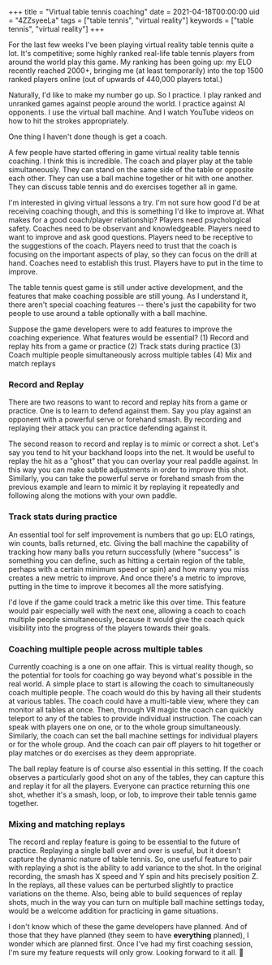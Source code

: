 +++
title = "Virtual table tennis coaching"
date = 2021-04-18T00:00:00
uid = "4ZZsyeeLa"
tags = ["table tennis", "virtual reality"]
keywords = ["table tennis", "virtual reality"]
+++

For the last few weeks I've been playing virtual reality table tennis quite a lot. It's competitive; some highly ranked real-life table tennis players from around the world play this game. My ranking has been going up: my ELO recently reached 2000+, bringing me (at least temporarily) into the top 1500 ranked players online (out of upwards of 440,000 players total.)

Naturally, I'd like to make my number go up. So I practice. I play ranked and unranked games against people around the world. I practice against AI opponents. I use the virtual  ball machine. And I watch YouTube videos on how to hit the strokes appropriately.

One thing I haven't done though is get a coach.

A few people have started offering in game virtual reality table tennis coaching. I think this is incredible. The coach and player play at the table simultaneously. They can stand on the same side of the table or opposite each other. They can use a ball machine together or hit with one another. They can discuss table tennis and do exercises together all in game.

I'm interested in giving virtual lessons a try. I'm not sure how good I'd be at receiving coaching though, and this is something I'd like to improve at. What makes for a good coach/player relationship? Players need psychological safety. Coaches need to be observant and knowledgeable. Players need to want to improve and ask good questions. Players need to be receptive to the suggestions of the coach. Players need to trust that the coach is focusing on the important aspects of play, so they can focus on the drill at hand. Coaches need to establish this trust. Players have to put in the time to improve.

The table tennis quest game is still under active development, and the features that make coaching possible are still young. As I understand it, there aren't special coaching features -- there's just the capability for two people to use around a table optionally with a ball machine.

Suppose the game developers were to add features to improve the coaching experience. What features would be essential? (1) Record and replay hits from a game or practice (2) Track stats during practice (3) Coach multiple people simultaneously across multiple tables (4) Mix and match replays

### Record and Replay

There are two reasons to want to record and replay hits from a game or practice. One is to learn to defend against them. Say you play against an opponent with a powerful serve or forehand smash. By recording and replaying their attack you can practice defending against it.

The second reason to record and replay is to mimic or correct a shot. Let's say you tend to hit your backhand loops into the net. It would be useful to replay the hit as a "ghost" that you can overlay your real paddle against. In this way you can make subtle adjustments in order to improve this shot. Similarly, you can take the powerful serve or forehand smash from the previous example and learn to mimic it by replaying it repeatedly and following along the motions with your own paddle.

### Track stats during practice

An essential tool for self improvement is numbers that go up: ELO ratings, win counts, balls returned, etc. Giving the ball machine the capability of tracking how many balls you return successfully (where "success" is something you can define, such as hitting a certain region of the table, perhaps with a certain minimum speed or spin) and how many you miss creates a new metric to improve. And once there's a metric to improve, putting in the time to improve it becomes all the more satisfying.

I'd love if the game could track a metric like this over time. This feature would pair especially well with the next one, allowing a coach to coach multiple people simultaneously, because it would give the coach quick visibility into the progress of the players towards their goals.

### Coaching multiple people across multiple tables

Currently coaching is a one on one affair. This is virtual reality though, so the potential for tools for coaching go way beyond what's possible in the real world. A simple place to start is allowing the coach to simultaneously coach multiple people. The coach would do this by having all their students at various tables. The coach could have a multi-table view, where they can monitor all tables at once. Then, through VR magic the coach can quickly teleport to any of the tables to provide individual instruction. The coach can speak with players one on one, or to the whole group simultaneously. Similarly, the coach can set the ball machine settings for individual players or for the whole group. And the coach can pair off players to hit together or play matches or do exercises as they deem appropriate.

The ball replay feature is of course also essential in this setting. If the coach observes a particularly good shot on any of the tables, they can capture this and replay it for all the players. Everyone can practice returning this one shot, whether it's a smash, loop, or lob, to improve their table tennis game together.

### Mixing and matching replays

The record and replay feature is going to be essential to the future of practice. Replaying a single ball over and over is useful, but it doesn't capture the dynamic nature of table tennis. So, one useful feature to pair with replaying a shot is the ability to add variance to the shot. In the original recording, the smash has X speed and Y spin and hits precisely position Z. In the replays, all these values can be perturbed slightly to practice variations on the theme. Also, being able to build sequences of replay shots, much in the way you can turn on multiple ball machine settings today, would be a welcome addition for practicing in game situations.

I don't know which of these the game developers have planned. And of those that they have planned (they seem to have __everything__ planned), I wonder which are planned first. Once I've had my first coaching session, I'm sure my feature requests will only grow. Looking forward to it all. 🏓
